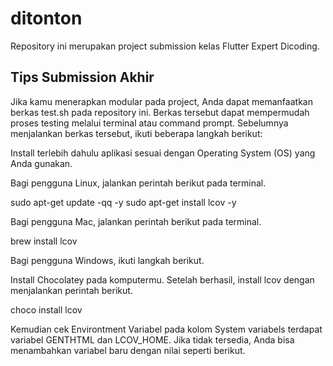 # ditonton

Repository ini merupakan project submission kelas Flutter Expert Dicoding.

## Tips Submission Akhir

Jika kamu menerapkan modular pada project, Anda dapat memanfaatkan berkas test.sh pada repository ini. Berkas tersebut dapat mempermudah proses testing melalui terminal atau command prompt. Sebelumnya menjalankan berkas tersebut, ikuti beberapa langkah berikut:

Install terlebih dahulu aplikasi sesuai dengan Operating System (OS) yang Anda gunakan.

Bagi pengguna Linux, jalankan perintah berikut pada terminal.

sudo apt-get update -qq -y
sudo apt-get install lcov -y

Bagi pengguna Mac, jalankan perintah berikut pada terminal.

brew install lcov

Bagi pengguna Windows, ikuti langkah berikut.

Install Chocolatey pada komputermu.
Setelah berhasil, install lcov dengan menjalankan perintah berikut.

choco install lcov

Kemudian cek Environtment Variabel pada kolom System variabels terdapat variabel GENTHTML dan LCOV_HOME. Jika tidak tersedia, Anda bisa menambahkan variabel baru dengan nilai seperti berikut.
